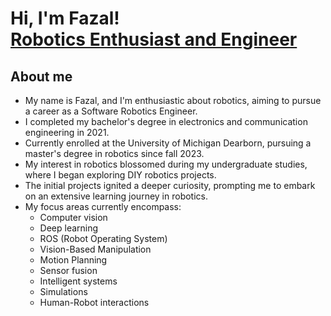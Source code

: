 <h1>Hi, I'm Fazal! <br/><a href="https://www.linkedin.com/in/fazal-rahaman-pasha-mohammed-600775181/">Robotics Enthusiast and Engineer</a></h1>

<h2> <strong>About me</strong> </h2>
<ul>
  <li>My name is Fazal, and I'm enthusiastic about robotics, aiming to pursue a career as a Software Robotics Engineer.</li>
  <li>I completed my bachelor's degree in electronics and communication engineering in 2021.</li>
  <li>Currently enrolled at the University of Michigan Dearborn, pursuing a master's degree in robotics since fall 2023.</li>
  <li>My interest in robotics blossomed during my undergraduate studies, where I began exploring DIY robotics projects.</li>
  <li>The initial projects ignited a deeper curiosity, prompting me to embark on an extensive learning journey in robotics.</li>
  <li>My focus areas currently encompass:
    <ul>
      <li>Computer vision</li>
      <li>Deep learning</li>
      <li>ROS (Robot Operating System)</li>
      <li>Vision-Based Manipulation</li>
      <li>Motion Planning</li>
      <li>Sensor fusion</li>
      <li>Intelligent systems</li>
      <li>Simulations</li>
      <li>Human-Robot interactions</li>
    </ul>
  </li>
</ul>
